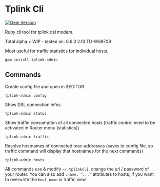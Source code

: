 # Tplink Cli

[![Gem Version](https://badge.fury.io/rb/tplink-admin.svg)](https://badge.fury.io/rb/tplink-admin)

Ruby cli tool for tplink dsl modem.

Total alpha + WIP - tested on: 0.6.0 2.10 TD-W8970B

Most useful for traffic statistics for individual hosts.

```
gem install tplink-admin
```


## Commands

Create config file and open in $EDITOR

```
tplink-admin config
```

Show DSL connection infos

```
tplink-admin status
```


Show traffic consumption of all connected hosts (traffic control need to be activated in Router menu (statistics))

```
tplink-admin traffic
```

Resolve hostnames of connected mac-addresses (saves to config file, so traffic command will display that hostnames for the next commands)

```
tplink-admin hosts
```

All commands use & modify ``~/.tplinkcli``. change the url / password of your router.
You can also add ``:name: "..."`` attributes to hosts, if you want to overwrite the ``host_name`` in traffic view
